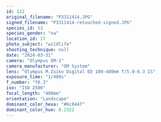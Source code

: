 ```yaml
---
id: 122
original_filename: "P3311414.JPG"
signed_filename: "P3311414-retouched-signed.JPG"
species_id: 53
species_gender: "na"
location_id: 17
photo_subject: "wildlife"
shooting_technique: null
date: "2024-03-31"
camera: "Olympus OM-1"
camera_manufacturer: "OM System"
lens: "Olympus M.Zuiko Digital ED 100-400mm f/5.0-6.3 IS"
exposure_time: "1/400s"
f_number: "f6.3"
iso: "ISO 2500"
focal_length: "400mm"
orientation: "Landscape"
dominant_color_hexa: "#6c8447"
dominant_color_hue: 0.2322
---
```

